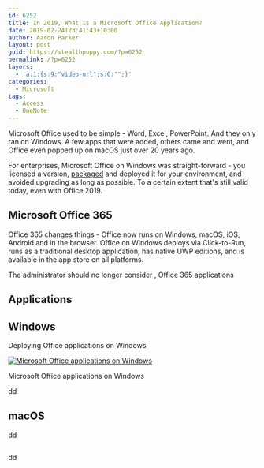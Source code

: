 ```yaml
---
id: 6252
title: In 2019, What is a Microsoft Office Application?
date: 2019-02-24T23:41:43+10:00
author: Aaron Parker
layout: post
guid: https://stealthpuppy.com/?p=6252
permalink: /?p=6252
layers:
  - 'a:1:{s:9:"video-url";s:0:"";}'
categories:
  - Microsoft
tags:
  - Access
  - OneNote
---
```

Microsoft Office used to be simple - Word, Excel, PowerPoint. And they only ran on Windows. A few apps that were added, others came and went, and Office even popped up on macOS just over 20 years ago.

For enterprises, Microsoft Office on Windows was straight-forward - you licensed a version, [packaged](https://stealthpuppy.com/office-2013-customization/) and deployed it for your environment, and avoided upgrading as long as possible. To a certain extent that's still valid today, even with Office 2019.

## Microsoft Office 365

Office 365 changes things - Office now runs on Windows, macOS, iOS, Android and in the browser. Office on Windows deploys via Click-to-Run, runs as a traditional desktop application, has native UWP editions, and is available in the app store on all platforms.

The administrator should no longer consider , Office 365 applications 

## Applications

## Windows

Deploying Office applications on Windows 



[<img src="https://stealthpuppy.com/wp-content/uploads/2019/02/Office365-Apps-StartMenu-v2-1024x576.png" alt="Microsoft Office applications on Windows" class="wp-image-6255" srcset="https://stealthpuppy.com/wp-content/uploads/2019/02/Office365-Apps-StartMenu-v2-1024x576.png 1024w, https://stealthpuppy.com/wp-content/uploads/2019/02/Office365-Apps-StartMenu-v2-150x84.png 150w, https://stealthpuppy.com/wp-content/uploads/2019/02/Office365-Apps-StartMenu-v2-300x169.png 300w, https://stealthpuppy.com/wp-content/uploads/2019/02/Office365-Apps-StartMenu-v2-768x432.png 768w" sizes="(max-width: 1024px) 100vw, 1024px" />](blob:https://stealthpuppy.com/c9564118-065d-45b9-b640-6558f88fb6c7)<figcaption>Microsoft Office applications on Windows</figcaption>

dd

## macOS

dd

<img src="https://stealthpuppy.com/wp-content/uploads/2019/02/MicrosoftOffice-macOS-1024x640.png" alt="" class="wp-image-6256" srcset="https://stealthpuppy.com/wp-content/uploads/2019/02/MicrosoftOffice-macOS-1024x640.png 1024w, https://stealthpuppy.com/wp-content/uploads/2019/02/MicrosoftOffice-macOS-150x94.png 150w, https://stealthpuppy.com/wp-content/uploads/2019/02/MicrosoftOffice-macOS-300x188.png 300w, https://stealthpuppy.com/wp-content/uploads/2019/02/MicrosoftOffice-macOS-768x480.png 768w" sizes="(max-width: 1024px) 100vw, 1024px" /> 

dd